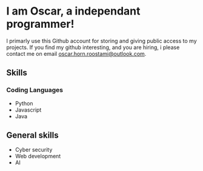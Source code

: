 # I am Oscar, a independant programmer!
I primarly use this Github account for storing and giving public access to my projects.
If you find my github interesting, and you are hiring, i please contact me on email oscar.horn.roostami@outlook.com.
## Skills
### Coding Languages
- Python
- Javascript
- Java
## General skills
- Cyber security
- Web development
- AI 
